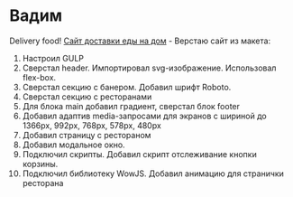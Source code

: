# Вадим 
Delivery food!
[Сайт доставки еды на дом](https://vadym23.github.io/delivery/build/index.html "Доставка еды на дом") - Верстаю сайт из макета:
1. Настроил GULP
2. Сверстал header. Импортировал svg-изображение. Использовал flex-box.
3. Сверстал секцию с банером. Добавил шрифт Roboto.
4. Сверстал секцию с ресторанами
5. Для блока main добавил градиент, сверстал блок footer 
6. Добавил адаптив media-запросами для экранов с шириной до 1366px, 992px, 768px, 578px, 480px
7. Добавил страницу с рестораном
8. Добавил модальное окно. 
9. Подключил скрипты. Добавил скрипт отслеживание кнопки корзины.
10. Подключил библиотеку WowJS. Добавил анимацию для странички ресторана